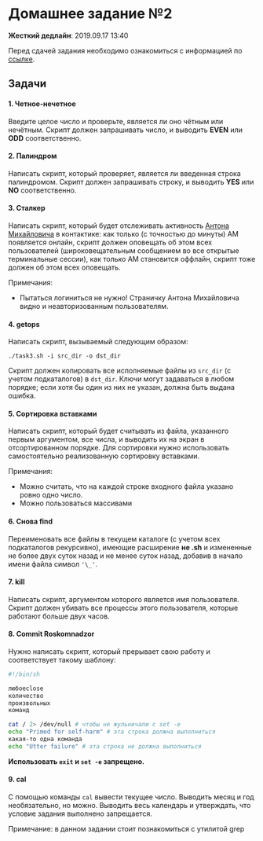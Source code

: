 # Домашнее задание №2

**Жесткий дедлайн**: 2019.09.17 13:40

Перед сдачей задания необходимо ознакомиться с информацией по 
[ссылке](https://gitlab.com/itmo-scripting-languages/unix-2019/blob/master/README.md).

## Задачи

#### 1. Четное-нечетное
Введите целое число и проверьте, является ли оно чётным или нечётным. 
Скрипт должен запрашивать число, и выводить **EVEN** или **ODD** соответственно.
    
#### 2. Палиндром
Написать скрипт, который проверяет, является ли введенная строка палиндромом. 
Скрипт должен запрашивать строку, и выводить **YES** или **NO** соответственно.

#### 3. Сталкер
Написать скрипт, который будет отслеживать активность 
[Антона Михайловича](https://vk.com/id347745) в контактике: как только 
(с точностью до минуты) АМ появляется онлайн, скрипт должен оповещать об этом
всех пользователей (широковещательным сообщением во все открытые терминальные 
сессии), как только АМ становится оффлайн, скрипт тоже должен об этом всех оповещать.

Примечания:
* Пытаться логиниться не нужно! Страничку Антона Михайловича видно и неавторизованным пользователям.

#### 4. getops
Написать скрипт, вызываемый следующим образом:
```
./task3.sh -i src_dir -o dst_dir
```
Скрипт должен копировать все исполняемые файлы из `src_dir` (с учетом 
подкаталогов) в `dst_dir`. Ключи могут задаваться в любом порядке; если хотя бы 
один из них не указан, должна быть выдана ошибка.

#### 5. Сортировка вставками
Написать скрипт, который будет считывать из файла, указанного первым аргументом, все числа, и выводить их на экран
в отсортированном порядке. Для сортировки нужно использовать самостоятельно реализованную сортировку вставками.

Примечания:
* Можно считать, что на каждой строке входного файла указано ровно одно число.
* Можно пользоваться массивами

#### 6. Снова find
Переименовать все файлы в текущем каталоге (с учетом всех подкаталогов рекурсивно), 
имеющие расширение **не .sh** и измененные не более двух суток 
назад и не менее суток назад, добавив в начало имени файла символ `'\_'`.

#### 7. kill
Написать скрипт, аргументом которого является имя пользователя. Скрипт должен
убивать все процессы этого пользователя, которые работают больше двух часов.

#### 8. Commit Roskomnadzor
Нужно написать скрипт, который прерывает свою работу и соответствует
такому шаблону:

```sh
#!/bin/sh

любоеclose
количество
произвольных
команд

cat / 2> /dev/null # чтобы не жульничали с set -e
echo "Primed for self-harm" # эта строка должна выполниться
какая-то одна команда
echo "Utter failure" # эта строка не должна выполниться
```

**Использовать `exit` и `set -e` запрещено.**

#### 9. cal
С помощью команды `cal` вывести текущее число. Выводить месяц и год необязательно, но можно.
Выводить весь календарь и утверждать, что условие задания выполнено запрещается.

Примечание: в данном задании стоит познакомиться с утилитой grep 
